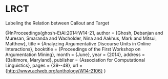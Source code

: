 # LRCT
Labeling the Relation between Callout and Target



@InProceedings{ghosh-EtAl:2014:W14-21,
  author    = {Ghosh, Debanjan  and  Muresan, Smaranda  and  Wacholder, Nina  and  Aakhus, Mark  and  Mitsui, Matthew},
  title     = {Analyzing Argumentative Discourse Units in Online Interactions},
  booktitle = {Proceedings of the First Workshop on Argumentation Mining},
  month     = {June},
  year      = {2014},
  address   = {Baltimore, Maryland},
  publisher = {Association for Computational Linguistics},
  pages     = {39--48},
  url       = {http://www.aclweb.org/anthology/W14-2106}
}